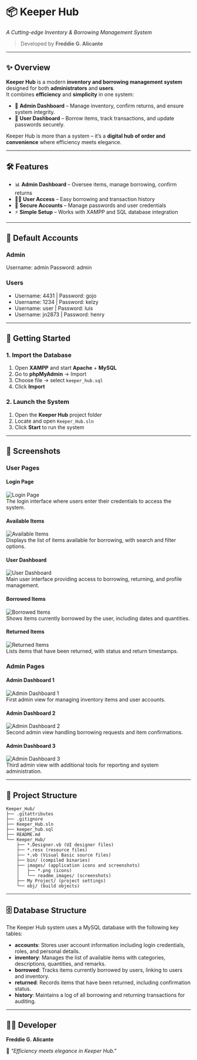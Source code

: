 # 📦 Keeper Hub  
*A Cutting-edge Inventory & Borrowing Management System*  

> Developed by **Freddie G. Alicante**  

---

## ✨ Overview  
**Keeper Hub** is a modern **inventory and borrowing management system** designed for both **administrators** and **users**.  
It combines **efficiency** and **simplicity** in one system:  

- 🔑 **Admin Dashboard** – Manage inventory, confirm returns, and ensure system integrity.  
- 👤 **User Dashboard** – Borrow items, track transactions, and update passwords securely.  

Keeper Hub is more than a system – it’s a **digital hub of order and convenience** where efficiency meets elegance.  

---

## 🛠️ Features  

- 📊 **Admin Dashboard** – Oversee items, manage borrowing, confirm returns  
- 🧑‍💻 **User Access** – Easy borrowing and transaction history  
- 🔐 **Secure Accounts** – Manage passwords and user credentials  
- ⚡ **Simple Setup** – Works with XAMPP and SQL database integration  

---

## 🔑 Default Accounts  

### **Admin**
Username: admin
Password: admin

### **Users**
- Username: 4431 | Password: gojo
- Username: 1234 | Password: kelzy
- Username: user | Password: luis
- Username: jn2873 | Password: henry

---

## 🚀 Getting Started  

### **1. Import the Database**  
1. Open **XAMPP** and start **Apache** + **MySQL**  
2. Go to **phpMyAdmin** → Import  
3. Choose file → select `keeper_hub.sql`  
4. Click **Import**  

### **2. Launch the System**  
1. Open the **Keeper Hub** project folder  
2. Locate and open `Keeper_Hub.sln`  
3. Click **Start** to run the system  

---

## 📸 Screenshots  

### User Pages  

#### Login Page  
![Login Page](Keeper_Hub/images/readme_images/login.png)  
The login interface where users enter their credentials to access the system.  

#### Available Items  
![Available Items](Keeper_Hub/images/readme_images/available_items.png)  
Displays the list of items available for borrowing, with search and filter options.  

#### User Dashboard  
![User Dashboard](Keeper_Hub/images/readme_images/user_page0.png)  
Main user interface providing access to borrowing, returning, and profile management.  

#### Borrowed Items  
![Borrowed Items](Keeper_Hub/images/readme_images/user_page1.png)  
Shows items currently borrowed by the user, including dates and quantities.  

#### Returned Items  
![Returned Items](Keeper_Hub/images/readme_images/user_page2.png)  
Lists items that have been returned, with status and return timestamps.  

### Admin Pages  

#### Admin Dashboard 1  
![Admin Dashboard 1](Keeper_Hub/images/readme_images/admin_page1.png)  
First admin view for managing inventory items and user accounts.  

#### Admin Dashboard 2  
![Admin Dashboard 2](Keeper_Hub/images/readme_images/admin_page2.png)  
Second admin view handling borrowing requests and item confirmations.  

#### Admin Dashboard 3  
![Admin Dashboard 3](Keeper_Hub/images/readme_images/admin_page3.png)  
Third admin view with additional tools for reporting and system administration.  

---

## 📂 Project Structure
```
Keeper_Hub/
├── .gitattributes
├── .gitignore
├── Keeper_Hub.sln
├── keeper_hub.sql
├── README.md
└── Keeper_Hub/
    ├── *.Designer.vb (UI designer files)
    ├── *.resx (resource files)
    ├── *.vb (Visual Basic source files)
    ├── bin/ (compiled binaries)
    ├── images/ (application icons and screenshots)
    │   ├── *.png (icons)
    │   └── readme_images/ (screenshots)
    ├── My Project/ (project settings)
    └── obj/ (build objects)
```

---

## 🗄️ Database Structure

The Keeper Hub system uses a MySQL database with the following key tables:

- **accounts**: Stores user account information including login credentials, roles, and personal details.
- **inventory**: Manages the list of available items with categories, descriptions, quantities, and remarks.
- **borrowed**: Tracks items currently borrowed by users, linking to users and inventory.
- **returned**: Records items that have been returned, including confirmation status.
- **history**: Maintains a log of all borrowing and returning transactions for auditing.

---

## 👨‍💻 Developer
**Freddie G. Alicante**

📌 *"Efficiency meets elegance in Keeper Hub."*
